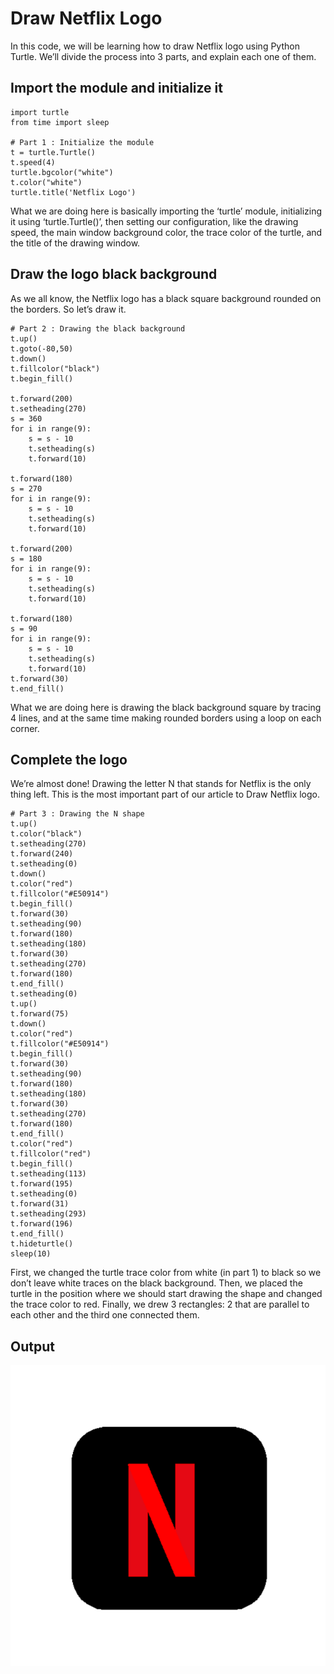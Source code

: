 # Draw Netflix Logo

In this code, we will be learning how to draw Netflix logo using Python Turtle. We’ll divide the process into 3 parts, and explain each one of them.

## Import the module and initialize it

```
import turtle
from time import sleep

# Part 1 : Initialize the module
t = turtle.Turtle()
t.speed(4)
turtle.bgcolor("white")
t.color("white")
turtle.title('Netflix Logo')
```

What we are doing here is basically importing the ‘turtle’ module, initializing it using ‘turtle.Turtle()’, then setting our configuration, like the drawing speed, the main window background color, the trace color of the turtle, and the title of the drawing window.

## Draw the logo black background

As we all know, the Netflix logo has a black square background rounded on the borders. So let’s draw it.

```
# Part 2 : Drawing the black background
t.up()
t.goto(-80,50)
t.down()
t.fillcolor("black")
t.begin_fill()

t.forward(200)
t.setheading(270)
s = 360
for i in range(9):
    s = s - 10
    t.setheading(s)
    t.forward(10)
    
t.forward(180)
s = 270
for i in range(9):
    s = s - 10
    t.setheading(s)
    t.forward(10)

t.forward(200)
s = 180
for i in range(9):
    s = s - 10
    t.setheading(s)
    t.forward(10)

t.forward(180)
s = 90
for i in range(9):
    s = s - 10
    t.setheading(s)
    t.forward(10)
t.forward(30)    
t.end_fill()
```

What we are doing here is drawing the black background square by tracing 4 lines, and at the same time making rounded borders using a loop on each corner.

## Complete the logo

We’re almost done! Drawing the letter N that stands for Netflix is the only thing left. This is the most important part of our article to Draw Netflix logo.

```
# Part 3 : Drawing the N shape
t.up()
t.color("black")
t.setheading(270)
t.forward(240)
t.setheading(0)
t.down()
t.color("red")
t.fillcolor("#E50914")
t.begin_fill()
t.forward(30)
t.setheading(90)
t.forward(180)
t.setheading(180)
t.forward(30)
t.setheading(270)
t.forward(180)
t.end_fill()
t.setheading(0)
t.up()
t.forward(75)
t.down()
t.color("red")
t.fillcolor("#E50914")
t.begin_fill()
t.forward(30)
t.setheading(90)
t.forward(180)
t.setheading(180)
t.forward(30)
t.setheading(270)
t.forward(180)
t.end_fill()
t.color("red")
t.fillcolor("red")
t.begin_fill()
t.setheading(113)
t.forward(195)
t.setheading(0)
t.forward(31)
t.setheading(293)
t.forward(196)
t.end_fill()
t.hideturtle()
sleep(10)
```

First, we changed the turtle trace color from white (in part 1) to black so we don’t leave white traces on the black background. Then, we placed the turtle in the position where we should start drawing the shape and changed the trace color to red. Finally, we drew 3 rectangles: 2 that are parallel to each other and the third one connected them.

## Output

<p align="center"><img src="https://github.com/buddhirangana/draw-netflix-logo/blob/d49acac97f9b2b6fcb3b91e516083b07d9f4d3b7/demo.png"></p>
